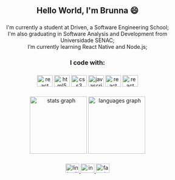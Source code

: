 <h2 align="center">Hello World, I'm Brunna 😄</h2>

###

<p align="center">I'm currently a student at Driven, a Software Engineering School;<br>I'm also graduating in Software Analysis and Development from Universidade SENAC;<br>I’m currently learning React Native and Node.js;</p>

###

<h3 align="center">I code with:</h3>

###

<div align="center">
  <img src="https://cdn.jsdelivr.net/gh/devicons/devicon/icons/vscode/vscode-original.svg" height="30" width="41" alt="react logo"  />
  <img src="https://cdn.jsdelivr.net/gh/devicons/devicon/icons/html5/html5-original.svg" height="30" width="41" alt="html5 logo"  />
  <img src="https://cdn.jsdelivr.net/gh/devicons/devicon/icons/css3/css3-original.svg" height="30" width="41" alt="css3 logo"  />
  <img src="https://cdn.jsdelivr.net/gh/devicons/devicon/icons/javascript/javascript-original.svg" height="30" width="41" alt="javascript logo"  />
  <img src="https://cdn.jsdelivr.net/gh/devicons/devicon/icons/react/react-original.svg" height="30" width="41" alt="react logo"  />
  <img src="https://cdn.jsdelivr.net/gh/devicons/devicon/icons/nodejs/nodejs-original.svg" height="30" width="41" alt="react logo"  />
</div>

###

<div align="center">
  <img src="https://github-readme-stats.vercel.app/api?username=brunnaserafina" height="150" alt="stats graph"  />
  <img src="https://github-readme-stats.vercel.app/api/top-langs/?username=brunnaserafina" height="150" alt="languages graph"  />
</div>

###

<div align="center">
  <a href="https:/www.linkedin.com/in/brunna-serafina" >
    <img src="https://raw.githubusercontent.com/maurodesouza/profile-readme-generator/master/src/assets/icons/social/linkedin/default.svg" width="36" height="24" alt="linkedin logo"  />
  </a>
  <a href="https://www.instagram.com/brunnaserafina/" target="_blank">
    <img src="https://raw.githubusercontent.com/maurodesouza/profile-readme-generator/master/src/assets/icons/social/instagram/default.svg" width="36" height="24" alt="instagram logo"  />
  </a>
  <a href="https://www.facebook.com/brunnaserafina" target="_blank">
    <img src="https://raw.githubusercontent.com/maurodesouza/profile-readme-generator/master/src/assets/icons/social/facebook/default.svg" width="36" height="24" alt="facebook logo"  />
  </a>
</div>

###
